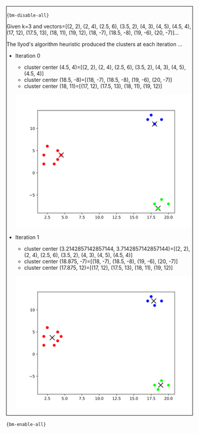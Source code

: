 <div style="border:1px solid black;">

`{bm-disable-all}`

Given k=3 and vectors=[(2, 2), (2, 4), (2.5, 6), (3.5, 2), (4, 3), (4, 5), (4.5, 4), (17, 12), (17.5, 13), (18, 11), (19, 12), (18, -7), (18.5, -8), (19, -6), (20, -7)]...

The llyod's algorithm heuristic produced the clusters at each iteration ...

 * Iteration 0

    * cluster center (4.5, 4)=[(2, 2), (2, 4), (2.5, 6), (3.5, 2), (4, 3), (4, 5), (4.5, 4)]
    * cluster center (18.5, -8)=[(18, -7), (18.5, -8), (19, -6), (20, -7)]
    * cluster center (18, 11)=[(17, 12), (17.5, 13), (18, 11), (19, 12)]

   ![k-means 2D plot](ch8_9910dc9f3a601d077361f19f43fa73ff_plot0.svg)

 * Iteration 1

    * cluster center (3.2142857142857144, 3.7142857142857144)=[(2, 2), (2, 4), (2.5, 6), (3.5, 2), (4, 3), (4, 5), (4.5, 4)]
    * cluster center (18.875, -7)=[(18, -7), (18.5, -8), (19, -6), (20, -7)]
    * cluster center (17.875, 12)=[(17, 12), (17.5, 13), (18, 11), (19, 12)]

   ![k-means 2D plot](ch8_9910dc9f3a601d077361f19f43fa73ff_plot1.svg)

</div>

`{bm-enable-all}`

